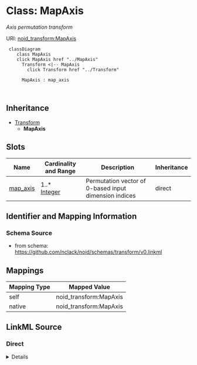 

# Class: MapAxis 


_Axis permutation transform_





URI: [noid_transform:MapAxis](https://github.com/nclack/noid/schemas/transform/MapAxis)






```mermaid
 classDiagram
    class MapAxis
    click MapAxis href "../MapAxis"
      Transform <|-- MapAxis
        click Transform href "../Transform"
      
      MapAxis : map_axis
        
      
```





## Inheritance
* [Transform](Transform.md)
    * **MapAxis**



## Slots

| Name | Cardinality and Range | Description | Inheritance |
| ---  | --- | --- | --- |
| [map_axis](map_axis.md) | 1..* <br/> [Integer](Integer.md) | Permutation vector of 0-based input dimension indices | direct |









## Identifier and Mapping Information







### Schema Source


* from schema: https://github.com/nclack/noid/schemas/transform/v0.linkml




## Mappings

| Mapping Type | Mapped Value |
| ---  | ---  |
| self | noid_transform:MapAxis |
| native | noid_transform:MapAxis |







## LinkML Source

<!-- TODO: investigate https://stackoverflow.com/questions/37606292/how-to-create-tabbed-code-blocks-in-mkdocs-or-sphinx -->

### Direct

<details>
```yaml
name: MapAxis
description: Axis permutation transform
from_schema: https://github.com/nclack/noid/schemas/transform/v0.linkml
is_a: Transform
attributes:
  map-axis:
    name: map-axis
    description: Permutation vector of 0-based input dimension indices. Array length
      equals number of output dimensions. Each value specifies which input dimension
      maps to the corresponding output dimension.
    from_schema: https://github.com/nclack/noid/schemas/transform/v0.linkml
    rank: 1000
    list_elements_ordered: true
    domain_of:
    - MapAxis
    range: integer
    required: true
    multivalued: true
    minimum_value: 0

```
</details>

### Induced

<details>
```yaml
name: MapAxis
description: Axis permutation transform
from_schema: https://github.com/nclack/noid/schemas/transform/v0.linkml
is_a: Transform
attributes:
  map-axis:
    name: map-axis
    description: Permutation vector of 0-based input dimension indices. Array length
      equals number of output dimensions. Each value specifies which input dimension
      maps to the corresponding output dimension.
    from_schema: https://github.com/nclack/noid/schemas/transform/v0.linkml
    rank: 1000
    list_elements_ordered: true
    alias: map_axis
    owner: MapAxis
    domain_of:
    - MapAxis
    range: integer
    required: true
    multivalued: true
    minimum_value: 0

```
</details>